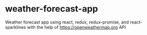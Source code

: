 # weather-forecast-app
Weather forecast app using react, redux, redux-promise, and react-sparklines with the help of https://openweathermap.org API
